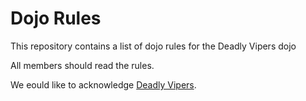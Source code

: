 Dojo Rules
==========

This repository contains a list of dojo rules for the Deadly Vipers dojo

All members should read the rules.

We eould like to acknowledge [Deadly Vipers](https://github.com/deadlyvipers).
